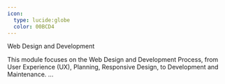 ```yaml
---
icon:
  type: lucide:globe
  color: 00BCD4
---
```

Web Design and Development

This module focuses on the Web Design and Development Process, from User Experience (UX), Planning, Responsive Design, to Development and Maintenance. ... 
